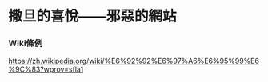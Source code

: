 # 撒旦的喜悅——邪惡的網站
### Wiki條例
https://zh.wikipedia.org/wiki/%E6%92%92%E6%97%A6%E6%95%99%E6%9C%83?wprov=sfla1
